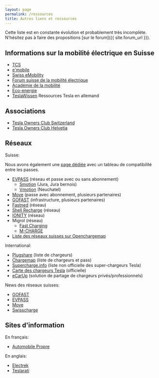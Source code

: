 ```yaml
---
layout: page
permalink: /ressources
title: Autres liens et ressources
---
```


Cette liste est en constante évolution et probablement très incomplète.
N'hésitez pas à faire des propositions [sur le forum]({{ site.forum_url }}).

## Informations sur la mobilité électrique en Suisse

- [TCS](https://www.tcs.ch/fr/tests-conseils/conseils/environnement-mobilite/mobilite-electrique.php)
- [e'mobile](https://e-mobile.ch/)
- [Swiss eMobility](https://www.swiss-emobility.ch/fr/index.php)
- [Forum suisse de la mobilité électrique](http://www.forum-elektromobilitaet.ch/fr/home-fr.html)
- [Académie de la mobilité](https://www.mobilityacademy.ch/akademie-fr/index.php)
- [Eco-energie](http://www.eco-energie.ch/cms2/)
- [TeslaWissen](https://teslawissen.ch/) Ressources Tesla en allemand

## Associations

- [Tesla Owners Club Switzerland](https://teslaclub.ch/)
- [Tesla Owners Club Helvetia](https://teslaowners.ch/)

## Réseaux

Suisse:

Nous avons également une [page dédiée](/reseaux) avec un tableau de compatibilité entre les passes.

- [EVPASS](https://evpass.ch/) (réseau et passe avec ou sans abonnement)
  - [Smotion](https://www.smotion.ch/) (Jura, Jura bernois)
  - [Vmotion](https://www.vmotion.ch/) (Neuchatel)
- [Move](https://move.ch/fr/) (passe avec abonnement, plusieurs partenaires)
- [GOFAST](https://www.gofast.swiss/fr) (infrastructure, plusieurs partenaires)
- [Fastned](https://fastnedcharging.com/fr/) (réseau)
- [Shell Recharge](https://www.shell.ch/fr_ch/automobilistes/shell-recharge.html) (réseau)
- [IONITY](https://ionity.eu/) (réseau)
- Migrol (réseau)
  - [Fast Charging](https://www.migrol.ch/fr/mobilit%C3%A9/e-mobilit%C3%A9/migrol-fast-charging/)
  - [M-CHARGE](https://www.migrol.ch/fr/mobilit%C3%A9/e-mobilit%C3%A9/migros-recharger-acheter/)
- [Liste des réseaux suisses sur Openchargemap](https://openchargemap.org/site/country/switzerland/networks)

International:

- [Plugshare](https://www.plugshare.com/) (liste de chargeurs)
- [Chargemap](https://chargemap.com/map) (liste de chargeurs et pass)
- [Supercharge.info](https://supercharge.info/) (liste non officielle des super-chargeurs Tesla)
- [Carte des chargeurs Tesla](https://www.tesla.com/fr_CH/findus) (officielle)
- [eCarUp](https://web.ecarup.com/) (solution de partage de chargeurs privés/professionnels)

News des réseaux suisses:

- [GOFAST](https://www.gofast.swiss/fr/blog)
- [EVPASS](https://evpass.ch/Common/News)
- [Move](https://move.ch/fr/news-fr/)
- [Swisscharge](https://www.swisscharge.ch/fr/news/)

## Sites d'information

En français:

- [Automobile Propre](http://www.automobile-propre.com/)

En anglais:

- [Electrek](https://electrek.co/)
- [Teslarati](https://www.teslarati.com/)

